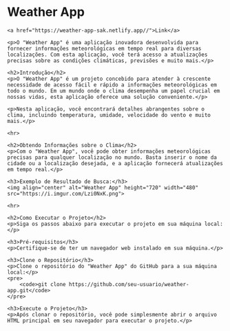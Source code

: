 <h1>Weather App</h1>

    <a href="https://weather-app-sak.netlify.app//">Link</a>

    <p>O "Weather App" é uma aplicação inovadora desenvolvida para fornecer informações meteorológicas em tempo real para diversas localizações. Com esta aplicação, você terá acesso a atualizações precisas sobre as condições climáticas, previsões e muito mais.</p>

    <h2>Introdução</h2>
    <p>O "Weather App" é um projeto concebido para atender à crescente necessidade de acesso fácil e rápido a informações meteorológicas em todo o mundo. Em um mundo onde o clima desempenha um papel crucial em nossas vidas, esta aplicação oferece uma solução conveniente.</p>

    <p>Nesta aplicação, você encontrará detalhes abrangentes sobre o clima, incluindo temperatura, umidade, velocidade do vento e muito mais.</p>

    <hr>

    <h2>Obtendo Informações sobre o Clima</h2>
    <p>Com o "Weather App", você pode obter informações meteorológicas precisas para qualquer localização no mundo. Basta inserir o nome da cidade ou a localização desejada, e a aplicação fornecerá atualizações em tempo real.</p>

    <h3>Exemplo de Resultado de Busca:</h3>
    <img align="center" alt="Weather App" height="720" width="480" src="https://i.imgur.com/Lzi0NxK.png">

    <hr>

    <h2>Como Executar o Projeto</h2>
    <p>Siga os passos abaixo para executar o projeto em sua máquina local:</p>

    <h3>Pré-requisitos</h3>
    <p>Certifique-se de ter um navegador web instalado em sua máquina.</p>

    <h3>Clone o Repositório</h3>
    <p>Clone o repositório do "Weather App" do GitHub para a sua máquina local:</p>
    <pre>
        <code>git clone https://github.com/seu-usuario/weather-app.git</code>
    </pre>

    <h3>Execute o Projeto</h3>
    <p>Após clonar o repositório, você pode simplesmente abrir o arquivo HTML principal em seu navegador para executar o projeto.</p>
</body>
